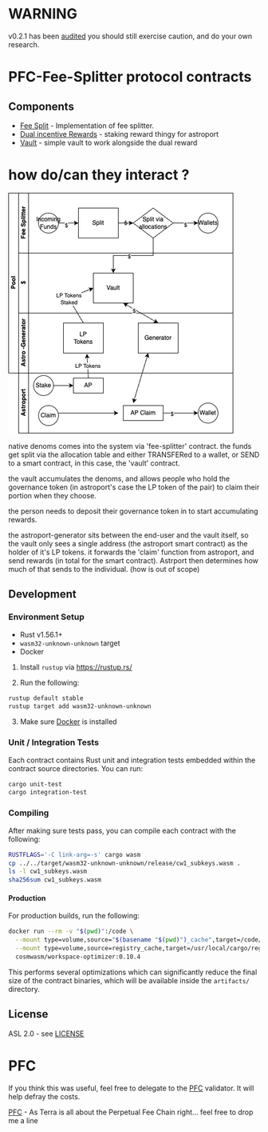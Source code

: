 # WARNING
v0.2.1 has been [audited](https://github.com/SCV-Security/PublicReports/blob/main/CW/NFTswitch/NFTswitch%20-%20Fee%20Split%20Contract%20Audit%20Report%201.0.pdf)
you should still exercise caution, and do your own research.

# PFC-Fee-Splitter protocol contracts


## Components

* [Fee Split](./contracts/pfc-fee-splitter) - Implementation of fee splitter.
* [Dual incentive Rewards](./contracts/pfc-astroport-generator) - staking reward thingy for astroport 
* [Vault](./contracts/pfc-vault-contract) - simple vault to work alongside the dual reward 


# how do/can they interact ?

![](./images/overview.png "overview")

native denoms comes into the system via 'fee-splitter' contract. the funds get split via the allocation table
and either TRANSFERed to a wallet, or SEND to a smart contract, in this case, the 'vault' contract.

the vault accumulates the denoms, and allows people who hold the governance token (in astroport's case the LP token of the pair) to claim their portion when they choose.

the person needs to deposit their governance token in to start accumulating rewards.

the astroport-generator sits between the end-user and the vault itself, so the vault only sees a single address (the astroport smart contract) as the holder of it's LP tokens.
it forwards the 'claim' function from astroport, and send rewards (in total for the smart contract).
Astrport then determines how much of that sends to the individual. (how is out of scope)
## Development

### Environment Setup

- Rust v1.56.1+
- `wasm32-unknown-unknown` target
- Docker

1. Install `rustup` via https://rustup.rs/

2. Run the following:

```sh
rustup default stable
rustup target add wasm32-unknown-unknown
```

3. Make sure [Docker](https://www.docker.com/) is installed

### Unit / Integration Tests

Each contract contains Rust unit and integration tests embedded within the contract source directories. You can run:

```sh
cargo unit-test
cargo integration-test
```

### Compiling

After making sure tests pass, you can compile each contract with the following:

```sh
RUSTFLAGS='-C link-arg=-s' cargo wasm
cp ../../target/wasm32-unknown-unknown/release/cw1_subkeys.wasm .
ls -l cw1_subkeys.wasm
sha256sum cw1_subkeys.wasm
```

#### Production

For production builds, run the following:

```sh
docker run --rm -v "$(pwd)":/code \
  --mount type=volume,source="$(basename "$(pwd)")_cache",target=/code/target \
  --mount type=volume,source=registry_cache,target=/usr/local/cargo/registry \
  cosmwasm/workspace-optimizer:0.10.4
```

This performs several optimizations which can significantly reduce the final size of the contract binaries, which will
be available inside the `artifacts/` directory.

## License
ASL 2.0 - see [LICENSE](./LICENSE) 

# PFC
If you think this was useful, feel free to delegate to the [PFC](https://station.terra.money/validator/terravaloper12g4nkvsjjnl0t7fvq3hdcw7y8dc9fq69nyeu9q) validator. It will help defray the costs.

[PFC](https://twitter.com/PFC_Validator) - As Terra is all about the Perpetual Fee Chain right... feel free to drop me a line

